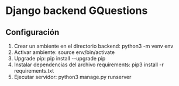 # Django backend GQuestions

## Configuración
1. Crear un ambiente en el directorio backend: python3 -m venv env
2. Activar ambiente: source env/bin/activate
3. Upgrade pip: pip install --upgrade pip
4. Instalar dependencias del archivo requirements: pip3 install -r requirements.txt
5. Ejecutar servidor: python3 manage.py runserver

